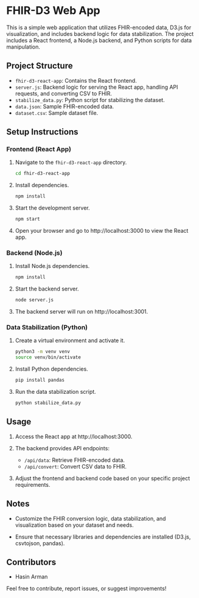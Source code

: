 # FHIR-D3 Web App

This is a simple web application that utilizes FHIR-encoded data, D3.js for visualization, and includes backend logic for data stabilization. The project includes a React frontend, a Node.js backend, and Python scripts for data manipulation.

## Project Structure

- `fhir-d3-react-app`: Contains the React frontend.
- `server.js`: Backend logic for serving the React app, handling API requests, and converting CSV to FHIR.
- `stabilize_data.py`: Python script for stabilizing the dataset.
- `data.json`: Sample FHIR-encoded data.
- `dataset.csv`: Sample dataset file.

## Setup Instructions

### Frontend (React App)

1. Navigate to the `fhir-d3-react-app` directory.

    ```bash
    cd fhir-d3-react-app
    ```

2. Install dependencies.

    ```bash
    npm install
    ```

3. Start the development server.

    ```bash
    npm start
    ```

4. Open your browser and go to http://localhost:3000 to view the React app.

### Backend (Node.js)

1. Install Node.js dependencies.

    ```bash
    npm install
    ```

2. Start the backend server.

    ```bash
    node server.js
    ```

3. The backend server will run on http://localhost:3001.

### Data Stabilization (Python)

1. Create a virtual environment and activate it.

    ```bash
    python3 -m venv venv
    source venv/bin/activate
    ```

2. Install Python dependencies.

    ```bash
    pip install pandas
    ```

3. Run the data stabilization script.

    ```bash
    python stabilize_data.py
    ```

## Usage

1. Access the React app at http://localhost:3000.

2. The backend provides API endpoints:
   - `/api/data`: Retrieve FHIR-encoded data.
   - `/api/convert`: Convert CSV data to FHIR.

3. Adjust the frontend and backend code based on your specific project requirements.

## Notes

- Customize the FHIR conversion logic, data stabilization, and visualization based on your dataset and needs.

- Ensure that necessary libraries and dependencies are installed (D3.js, csvtojson, pandas).

## Contributors

- Hasin Arman

Feel free to contribute, report issues, or suggest improvements!
